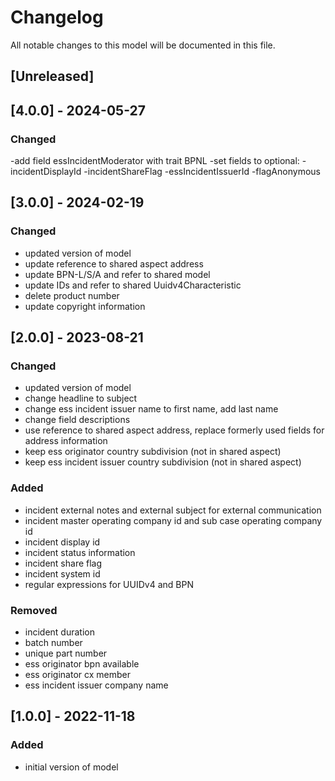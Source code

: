 # Changelog
All notable changes to this model will be documented in this file.

## [Unreleased]

## [4.0.0] - 2024-05-27
### Changed
-add field essIncidentModerator with trait BPNL
-set fields to optional:
-incidentDisplayId
-incidentShareFlag
-essIncidentIssuerId
-flagAnonymous

## [3.0.0] - 2024-02-19
### Changed
- updated version of model
- update reference to shared aspect address
- update BPN-L/S/A and refer to shared model
- update IDs and refer to shared Uuidv4Characteristic
- delete product number
- update copyright information


## [2.0.0] - 2023-08-21
### Changed
- updated version of model
- change headline to subject
- change ess incident issuer name to first name, add last name
- change field descriptions 
- use reference to shared aspect address, replace formerly used fields for address information 
- keep ess originator country subdivision (not in shared aspect)
- keep ess incident issuer country subdivision (not in shared aspect)


### Added
- incident external notes and external subject for external communication
- incident master operating company id and sub case operating company id
- incident display id
- incident status information
- incident share flag
- incident system id
- regular expressions for UUIDv4 and BPN

### Removed
- incident duration
- batch number
- unique part number
- ess originator bpn available
- ess originator cx member
- ess incident issuer company name



## [1.0.0] - 2022-11-18
### Added
- initial version of model


